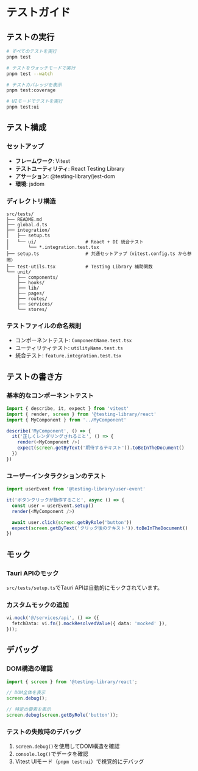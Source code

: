 # テストガイド

## テストの実行

```bash
# すべてのテストを実行
pnpm test

# テストをウォッチモードで実行
pnpm test --watch

# テストカバレッジを表示
pnpm test:coverage

# UIモードでテストを実行
pnpm test:ui
```

## テスト構成

### セットアップ

- **フレームワーク**: Vitest
- **テストユーティリティ**: React Testing Library
- **アサーション**: @testing-library/jest-dom
- **環境**: jsdom

### ディレクトリ構造

```
src/tests/
├── README.md
├── global.d.ts
├── integration/
│   ├── setup.ts
│   └── ui/                  # React + DI 統合テスト
│       └── *.integration.test.tsx
├── setup.ts                 # 共通セットアップ（vitest.config.ts から参照）
├── test-utils.tsx           # Testing Library 補助関数
└── unit/
    ├── components/
    ├── hooks/
    ├── lib/
    ├── pages/
    ├── routes/
    ├── services/
    └── stores/
```

### テストファイルの命名規則

- コンポーネントテスト: `ComponentName.test.tsx`
- ユーティリティテスト: `utilityName.test.ts`
- 統合テスト: `feature.integration.test.tsx`

## テストの書き方

### 基本的なコンポーネントテスト

```typescript
import { describe, it, expect } from 'vitest'
import { render, screen } from '@testing-library/react'
import { MyComponent } from '../MyComponent'

describe('MyComponent', () => {
  it('正しくレンダリングされること', () => {
    render(<MyComponent />)
    expect(screen.getByText('期待するテキスト')).toBeInTheDocument()
  })
})
```

### ユーザーインタラクションのテスト

```typescript
import userEvent from '@testing-library/user-event'

it('ボタンクリックが動作すること', async () => {
  const user = userEvent.setup()
  render(<MyComponent />)

  await user.click(screen.getByRole('button'))
  expect(screen.getByText('クリック後のテキスト')).toBeInTheDocument()
})
```

## モック

### Tauri APIのモック

`src/tests/setup.ts`でTauri APIは自動的にモックされています。

### カスタムモックの追加

```typescript
vi.mock('@/services/api', () => ({
  fetchData: vi.fn().mockResolvedValue({ data: 'mocked' }),
}));
```

## デバッグ

### DOM構造の確認

```typescript
import { screen } from '@testing-library/react';

// DOM全体を表示
screen.debug();

// 特定の要素を表示
screen.debug(screen.getByRole('button'));
```

### テストの失敗時のデバッグ

1. `screen.debug()`を使用してDOM構造を確認
2. `console.log()`でデータを確認
3. Vitest UIモード（`pnpm test:ui`）で視覚的にデバッグ

